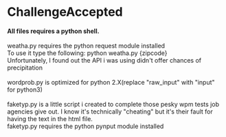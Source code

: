 # ChallengeAccepted
<b>All files requires a python shell.</b><br /><br />
weatha.py requires the python request module installed<br /> To use it type the following: python weatha.py {zipcode}<br />Unfortunately, I found out the API i was using didn't offer chances of precipitation<br /><br />
wordprob.py is optimized for python 2.X(replace "raw_input" with "input" for python3)<br /> <br />
faketyp.py is a little script i created to complete those pesky wpm tests job agencies give out. I know it's technically "cheating" but it's their fault for having the text in the html file.<br />faketyp.py requires the python pynput module installed<br />


